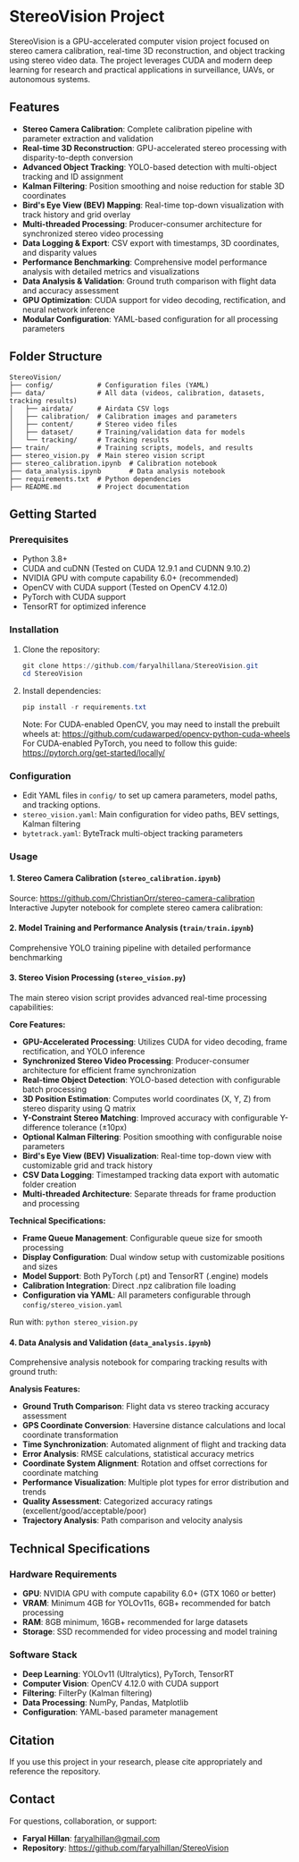 # StereoVision Project

StereoVision is a GPU-accelerated computer vision project focused on stereo camera calibration, real-time 3D reconstruction, and object tracking using stereo video data. The project leverages CUDA and modern deep learning for research and practical applications in surveillance, UAVs, or autonomous systems.

## Features
- **Stereo Camera Calibration**: Complete calibration pipeline with parameter extraction and validation
- **Real-time 3D Reconstruction**: GPU-accelerated stereo processing with disparity-to-depth conversion
- **Advanced Object Tracking**: YOLO-based detection with multi-object tracking and ID assignment
- **Kalman Filtering**: Position smoothing and noise reduction for stable 3D coordinates
- **Bird's Eye View (BEV) Mapping**: Real-time top-down visualization with track history and grid overlay
- **Multi-threaded Processing**: Producer-consumer architecture for synchronized stereo video processing
- **Data Logging & Export**: CSV export with timestamps, 3D coordinates, and disparity values
- **Performance Benchmarking**: Comprehensive model performance analysis with detailed metrics and visualizations
- **Data Analysis & Validation**: Ground truth comparison with flight data and accuracy assessment
- **GPU Optimization**: CUDA support for video decoding, rectification, and neural network inference
- **Modular Configuration**: YAML-based configuration for all processing parameters

## Folder Structure
```
StereoVision/
├── config/           # Configuration files (YAML)
├── data/             # All data (videos, calibration, datasets, tracking results)
│   ├── airdata/      # Airdata CSV logs
│   ├── calibration/  # Calibration images and parameters
│   ├── content/      # Stereo video files
│   ├── dataset/      # Training/validation data for models
│   └── tracking/     # Tracking results
├── train/            # Training scripts, models, and results
├── stereo_vision.py  # Main stereo vision script
├── stereo_calibration.ipynb  # Calibration notebook
├── data_analysis.ipynb       # Data analysis notebook
├── requirements.txt  # Python dependencies
├── README.md         # Project documentation
```

## Getting Started

### Prerequisites
- Python 3.8+
- CUDA and cuDNN (Tested on CUDA 12.9.1 and CUDNN 9.10.2)
- NVIDIA GPU with compute capability 6.0+ (recommended)
- OpenCV with CUDA support (Tested on OpenCV 4.12.0)
- PyTorch with CUDA support
- TensorRT for optimized inference

### Installation
1. Clone the repository:
   ```powershell
   git clone https://github.com/faryalhillana/StereoVision.git
   cd StereoVision
   ```
2. Install dependencies:
   ```powershell
   pip install -r requirements.txt
   ```
   Note: 
   For CUDA-enabled OpenCV, you may need to install the prebuilt wheels at:
   https://github.com/cudawarped/opencv-python-cuda-wheels
   For CUDA-enabled PyTorch, you need to follow this guide:
   https://pytorch.org/get-started/locally/

### Configuration
- Edit YAML files in `config/` to set up camera parameters, model paths, and tracking options.
- `stereo_vision.yaml`: Main configuration for video paths, BEV settings, Kalman filtering
- `bytetrack.yaml`: ByteTrack multi-object tracking parameters

### Usage

#### 1. Stereo Camera Calibration (`stereo_calibration.ipynb`)
Source: https://github.com/ChristianOrr/stereo-camera-calibration
Interactive Jupyter notebook for complete stereo camera calibration:

#### 2. Model Training and Performance Analysis (`train/train.ipynb`)
Comprehensive YOLO training pipeline with detailed performance benchmarking

#### 3. Stereo Vision Processing (`stereo_vision.py`)
The main stereo vision script provides advanced real-time processing capabilities:

**Core Features:**
- **GPU-Accelerated Processing**: Utilizes CUDA for video decoding, frame rectification, and YOLO inference
- **Synchronized Stereo Video Processing**: Producer-consumer architecture for efficient frame synchronization
- **Real-time Object Detection**: YOLO-based detection with configurable batch processing
- **3D Position Estimation**: Computes world coordinates (X, Y, Z) from stereo disparity using Q matrix
- **Y-Constraint Stereo Matching**: Improved accuracy with configurable Y-difference tolerance (±10px)
- **Optional Kalman Filtering**: Position smoothing with configurable noise parameters
- **Bird's Eye View (BEV) Visualization**: Real-time top-down view with customizable grid and track history
- **CSV Data Logging**: Timestamped tracking data export with automatic folder creation
- **Multi-threaded Architecture**: Separate threads for frame production and processing

**Technical Specifications:**
- **Frame Queue Management**: Configurable queue size for smooth processing
- **Display Configuration**: Dual window setup with customizable positions and sizes
- **Model Support**: Both PyTorch (.pt) and TensorRT (.engine) models
- **Calibration Integration**: Direct .npz calibration file loading
- **Configuration via YAML**: All parameters configurable through `config/stereo_vision.yaml`

Run with: `python stereo_vision.py`

#### 4. Data Analysis and Validation (`data_analysis.ipynb`)
Comprehensive analysis notebook for comparing tracking results with ground truth:

**Analysis Features:**
- **Ground Truth Comparison**: Flight data vs stereo tracking accuracy assessment
- **GPS Coordinate Conversion**: Haversine distance calculations and local coordinate transformation
- **Time Synchronization**: Automated alignment of flight and tracking data
- **Error Analysis**: RMSE calculations, statistical accuracy metrics
- **Coordinate System Alignment**: Rotation and offset corrections for coordinate matching
- **Performance Visualization**: Multiple plot types for error distribution and trends
- **Quality Assessment**: Categorized accuracy ratings (excellent/good/acceptable/poor)
- **Trajectory Analysis**: Path comparison and velocity analysis

## Technical Specifications

### Hardware Requirements
- **GPU**: NVIDIA GPU with compute capability 6.0+ (GTX 1060 or better)
- **VRAM**: Minimum 4GB for YOLOv11s, 6GB+ recommended for batch processing
- **RAM**: 8GB minimum, 16GB+ recommended for large datasets
- **Storage**: SSD recommended for video processing and model training

### Software Stack
- **Deep Learning**: YOLOv11 (Ultralytics), PyTorch, TensorRT
- **Computer Vision**: OpenCV 4.12.0 with CUDA support
- **Filtering**: FilterPy (Kalman filtering)
- **Data Processing**: NumPy, Pandas, Matplotlib
- **Configuration**: YAML-based parameter management

## Citation
If you use this project in your research, please cite appropriately and reference the repository.

## Contact
For questions, collaboration, or support:
- **Faryal Hillan**: faryalhillan@gmail.com
- **Repository**: https://github.com/faryalhillan/StereoVision
